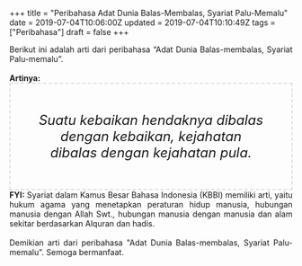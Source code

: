 +++
title = "Peribahasa Adat Dunia Balas-Membalas, Syariat Palu-Memalu"
date = 2019-07-04T10:06:00Z
updated = 2019-07-04T10:10:49Z
tags = ["Peribahasa"]
draft = false
+++

<div dir="ltr" style="text-align: left;" trbidi="on"><div style="text-align: justify;">Berikut ini adalah arti dari peribahasa “Adat Dunia Balas-membalas, Syariat Palu-memalu”.</div><br /><div style="text-align: justify;"><b>Artinya:</b></div><div style="border: 2px dashed #ddd; font-size: 24px; height: auto; margin: 0 auto; padding: 50px; text-align: center; width: auto;"><i>Suatu kebaikan hendaknya dibalas dengan kebaikan, kejahatan dibalas dengan kejahatan pula.</i></div><div style="text-align: justify;"><b>FYI:</b> Syariat dalam Kamus Besar Bahasa Indonesia (KBBI) memiliki arti, yaitu hukum agama yang menetapkan peraturan hidup manusia, hubungan manusia dengan Allah Swt., hubungan manusia dengan manusia dan alam sekitar berdasarkan Alquran dan hadis.<br /><br /></div><div style="text-align: justify;">Demikian arti dari peribahasa "Adat Dunia Balas-membalas, Syariat Palu-memalu". Semoga bermanfaat.</div></div>
